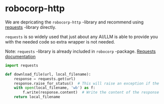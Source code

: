 # robocorp-http

We are depricating the `robocorp-http` -library and recommend using [requests](https://pypi.org/project/requests/) -library directly.

`requests` is so widely used that just about any AI/LLM is able to provide you with the needed code so extra wrapper is not needed.

Note: `requests` -library is already included in `robocorp` -package.
[Requests documentation](https://requests.readthedocs.io/en/latest/)

```python
import requests

def download_file(url, local_filename):
    response = requests.get(url)
    response.raise_for_status()  # This will raise an exception if the request fails
    with open(local_filename, 'wb') as f:
        f.write(response.content)  # Write the content of the response to a file
    return local_filename
```
